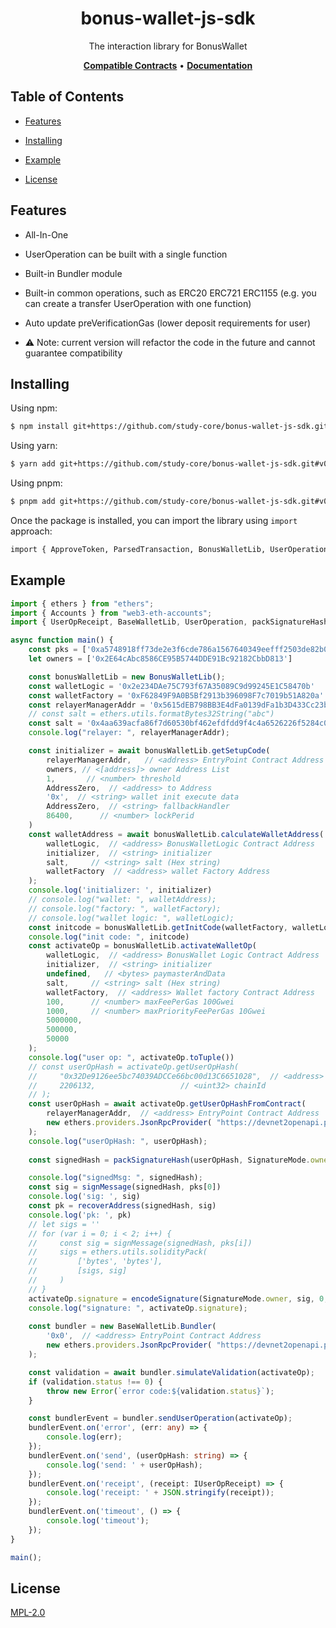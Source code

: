 <h1 align="center">
   <b>
        bonus-wallet-js-sdk
    </b>
</h1>

<p align="center">The interaction library for BonusWallet</p>

<p align="center">
    <a href="https://github.com/study-core/bonus-wallet-contracts/"><b>Compatible Contracts</b></a> •
    <a href="docs/modules.md"><b>Documentation</b></a>
</p>


## Table of Contents

  - [Features](#features)

  - [Installing](#installing)
    
  - [Example](#example)

  - [License](#license)

    

## Features

- All-In-One

- UserOperation can be built with a single function

- Built-in Bundler module

- Built-in common operations, such as ERC20 ERC721 ERC1155 (e.g. you can create a transfer UserOperation with one function)

- Auto update preVerificationGas (lower deposit requirements for user)

- ⚠️ Note: current version will refactor the code in the future and cannot guarantee compatibility

  

## Installing

Using npm:

```bash
$ npm install git+https://github.com/study-core/bonus-wallet-js-sdk.git#v0.1.0
```

Using yarn:

```bash
$ yarn add git+https://github.com/study-core/bonus-wallet-js-sdk.git#v0.1.0
```

Using pnpm:

```bash
$ pnpm add git+https://github.com/study-core/bonus-wallet-js-sdk.git#v0.1.0
```

Once the package is installed, you can import the library using `import` approach:

```bash
import { ApproveToken, ParsedTransaction, BonusWalletLib, UserOperation } from 'bonus-wallet-js-sdk';
```



## Example

```typescript
import { ethers } from "ethers";
import { Accounts } from "web3-eth-accounts";
import { UserOpReceipt, BaseWalletLib, UserOperation, packSignatureHash, signMessage, encodeSignature } from 'bonus-wallet-js-sdk';

async function main() {
    const pks = ['0xa5748918ff73de2e3f6cde786a1567640349eefff2503de82b0bfa4d41d55101']
    let owners = ['0x2E64cAbc8586CE95B5744DDE91Bc92182CbbD813']

    const bonusWalletLib = new BonusWalletLib();
    const walletLogic = '0x2e234DAe75C793f67A35089C9d99245E1C58470b'
    const walletFactory = '0xF62849F9A0B5Bf2913b396098F7c7019b51A820a' // wallet proxy factory contract address
    const relayerManagerAddr = '0x5615dEB798BB3E4dFa0139dFa1b3D433Cc23b72f'
    // const salt = ethers.utils.formatBytes32String("abc")
    const salt = '0x4aa639acfa86f7d60530bf462efdfdd9f4c4a6526226f5284c0af71240d47f25'
    console.log("relayer: ", relayerManagerAddr);

    const initializer = await bonusWalletLib.getSetupCode(
        relayerManagerAddr,   // <address> EntryPoint Contract Address
        owners, // <[address]> owner Address List
        1,       // <number> threshold
        AddressZero,  // <address> to Address
        '0x',  // <string> wallet init execute data
        AddressZero,  // <string> fallbackHandler
        86400,      // <number> lockPerid
    )
    const walletAddress = await bonusWalletLib.calculateWalletAddress(
        walletLogic,  // <address> BonusWalletLogic Contract Address
        initializer,  // <string> initializer
        salt,     // <string> salt (Hex string)
        walletFactory  // <address> wallet Factory Address
    );
    console.log('initializer: ', initializer)
    // console.log("wallet: ", walletAddress);
    // console.log("factory: ", walletFactory);
    // console.log("wallet logic: ", walletLogic);
    const initcode = bonusWalletLib.getInitCode(walletFactory, walletLogic, initializer, salt)
    console.log("init code: ", initcode)
    const activateOp = bonusWalletLib.activateWalletOp(
        walletLogic,  // <address> BonusWallet Logic Contract Address
        initializer,  // <string> initializer
        undefined,   // <bytes> paymasterAndData
        salt,     // <string> salt (Hex string)
        walletFactory,  // <address> Wallet factory Contract Address
        100,      // <number> maxFeePerGas 100Gwei
        1000,     // <number> maxPriorityFeePerGas 10Gwei
        5000000,
        500000,
        50000
    );
    console.log("user op: ", activateOp.toTuple())
    // const userOpHash = activateOp.getUserOpHash(
    //     "0x32De9126ee5bc74039ADCCe66bc00d13C6651028",  // <address> EntryPoint Contract Address
    //     2206132,                   // <uint32> chainId
    // );
    const userOpHash = await activateOp.getUserOpHashFromContract(
        relayerManagerAddr,  // <address> EntryPoint Contract Address
        new ethers.providers.JsonRpcProvider( "https://devnet2openapi.platon.network/rpc"),  // ethers.providers
    );
    console.log("userOpHash: ", userOpHash);
    
    const signedHash = packSignatureHash(userOpHash, SignatureMode.owner, 0, 0);

    console.log("signedMsg: ", signedHash);
    const sig = signMessage(signedHash, pks[0])
    console.log('sig: ', sig)
    const pk = recoverAddress(signedHash, sig)
    console.log('pk: ', pk)
    // let sigs = ''
    // for (var i = 0; i < 2; i++) {
    //     const sig = signMessage(signedHash, pks[i])
    //     sigs = ethers.utils.solidityPack(
    //         ['bytes', 'bytes'],
    //         [sigs, sig]
    //     )
    // }
    activateOp.signature = encodeSignature(SignatureMode.owner, sig, 0, 0);
    console.log("signature: ", activateOp.signature);
    
    const bundler = new BaseWalletLib.Bundler(
        '0x0',  // <address> EntryPoint Contract Address
        new ethers.providers.JsonRpcProvider( "https://devnet2openapi.platon.network/rpc"),  // ethers.providers
    );

    const validation = await bundler.simulateValidation(activateOp);
    if (validation.status !== 0) {
        throw new Error(`error code:${validation.status}`);
    }

    const bundlerEvent = bundler.sendUserOperation(activateOp);
    bundlerEvent.on('error', (err: any) => {
        console.log(err);
    });
    bundlerEvent.on('send', (userOpHash: string) => {
        console.log('send: ' + userOpHash);
    });
    bundlerEvent.on('receipt', (receipt: IUserOpReceipt) => {
        console.log('receipt: ' + JSON.stringify(receipt));
    });
    bundlerEvent.on('timeout', () => {
        console.log('timeout');
    });
}

main();
```

## License

[MPL-2.0](LICENSE)
